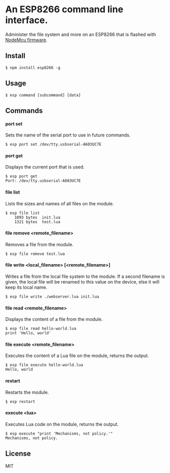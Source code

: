 # An ESP8266 command line interface.
Administer the file system and more on an ESP8266 that is flashed with [NodeMcu firmware](https://github.com/nodemcu/nodemcu-firmware).

## Install
```
$ npm install esp8266 -g
```

## Usage
```
$ esp command [subcommand] [data]
```

## Commands
#### port set
Sets the name of the serial port to use in future commands.
```
$ esp port set /dev/tty.usbserial-A603UC7E
```

#### port get
Displays the current port that is used.
```
$ esp port get
Port: /dev/tty.usbserial-A603UC7E
```

#### file list
Lists the sizes and names of all files on the module.
```
$ esp file list
    1093 bytes  init.lua
    1321 bytes  test.lua
```

#### file remove &lt;remote_filename>
Removes a file from the module.
```
$ esp file remove test.lua
```

#### file write &lt;local_filename> [&lt;remote_filename>]
Writes a file from the local file system to the module. If a second filename is given, the local file will be renamed to this value on the device, else it will keep its local name.
```
$ esp file write ./webserver.lua init.lua
```

#### file read &lt;remote_filename>
Displays the content of a file from the module.
```
$ esp file read hello-world.lua
print 'Hello, world'
```

#### file execute &lt;remote_filename>
Executes the content of a Lua file on the module, returns the output.
```
$ esp file execute hello-world.lua
Hello, world
```

#### restart
Restarts the module.
```
$ esp restart
```

#### execute &lt;lua>
Executes Lua code on the module, returns the output.
```
$ esp execute "print 'Mechanisms, not policy.'"
Mechanisms, not policy.
```

## License
MIT



